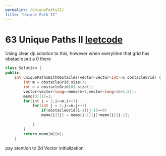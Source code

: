 ```yaml
---
permalink: /UniquePathsII/
title: "Unique Path II"
---
```

# 63  Unique Paths II [leetcode](https://leetcode.com/problems/unique-paths-ii/)

Using clear dp solution to this, however when everytime that grid has obstacle put a 0 there

```cpp
class Solution {
public:
    int uniquePathsWithObstacles(vector<vector<int>>& obstacleGrid) {
        int m = obstacleGrid.size();
        int n = obstacleGrid[0].size();
        vector<vector<long>>memo(m+1,vector<long>(n+1,0));
        memo[0][1]=1;
        for(int i = 1;i<=m;i++){
            for(int j = 1;j<=n;j++){
                if(obstacleGrid[i-1][j-1]==0)
                memo[i][j] = memo[i-1][j]+memo[i][j-1];
               
            }
        }
        return memo[m][n];
    }
```
pay atention to 2d Vector initialization 